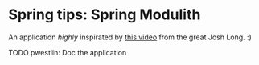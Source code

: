 # Spring tips: Spring Modulith
An application *highly* inspirated by [this video](https://www.youtube.com/watch?v=MYEx0kO2-8A&list=PLBcP-T2upG5Q7lDprwmuz2z33UAf9jsWO&ab_channel=SpringDeveloper) from the great Josh Long. :) 

TODO pwestlin: Doc the application